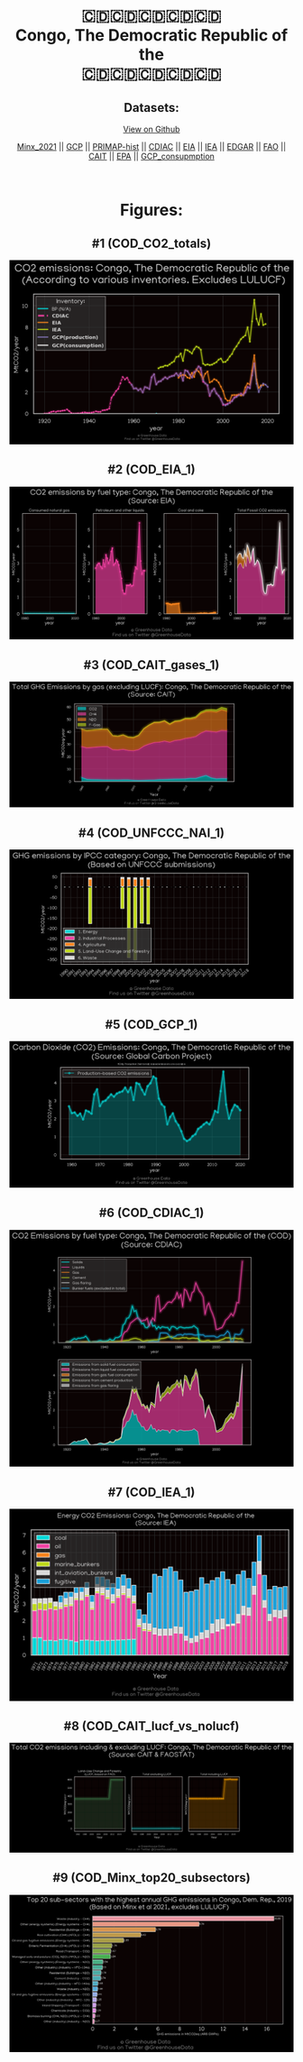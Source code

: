 
<center>
<h1 align="center">
🇨🇩🇨🇩🇨🇩🇨🇩🇨🇩
<br>
Congo, The Democratic Republic of the
<br>
🇨🇩🇨🇩🇨🇩🇨🇩🇨🇩
</h1>
<h2>Datasets:</h2>
<p><a href="https://github.com/dquintani/GreenhouseData/tree/master/country_data/COD_Congo, The Democratic Republic of the/data">View on Github</a>
<br></p><p><a href="data/COD_Minx_2021.csv">Minx_2021</a> || <a href="data/COD_GCP.csv">GCP</a> || <a href="data/COD_PRIMAP-hist.csv">PRIMAP-hist</a> || <a href="data/COD_CDIAC.csv">CDIAC</a> || <a href="data/COD_EIA.csv">EIA</a> || <a href="data/COD_IEA.csv">IEA</a> || <a href="data/COD_EDGAR.csv">EDGAR</a> || <a href="data/COD_FAO.csv">FAO</a> || <a href="data/COD_CAIT.csv">CAIT</a> || <a href="data/COD_EPA.csv">EPA</a> || <a href="data/COD_GCP_consupmption.csv">GCP_consupmption</a></p><p><br></p>
<h1>Figures:</h1><h2>#1 (COD_CO2_totals)</h2>
<p><img alt="" src="figures/COD_CO2_totals.png" /></p><h2>#2 (COD_EIA_1)</h2>
<p><img alt="" src="figures/COD_EIA_1.png" /></p><h2>#3 (COD_CAIT_gases_1)</h2>
<p><img alt="" src="figures/COD_CAIT_gases_1.png" /></p><h2>#4 (COD_UNFCCC_NAI_1)</h2>
<p><img alt="" src="figures/COD_UNFCCC_NAI_1.png" /></p><h2>#5 (COD_GCP_1)</h2>
<p><img alt="" src="figures/COD_GCP_1.png" /></p><h2>#6 (COD_CDIAC_1)</h2>
<p><img alt="" src="figures/COD_CDIAC_1.png" /></p><h2>#7 (COD_IEA_1)</h2>
<p><img alt="" src="figures/COD_IEA_1.png" /></p><h2>#8 (COD_CAIT_lucf_vs_nolucf)</h2>
<p><img alt="" src="figures/COD_CAIT_lucf_vs_nolucf.png" /></p><h2>#9 (COD_Minx_top20_subsectors)</h2>
<p><img alt="" src="figures/COD_Minx_top20_subsectors.png" /></p>